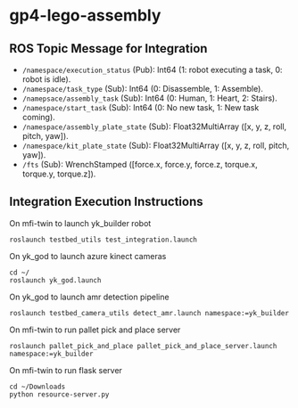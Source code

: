# gp4-lego-assembly

## ROS Topic Message for Integration
* `/namespace/execution_status` (Pub): Int64 (1: robot executing a task, 0: robot is idle).
* `/namespace/task_type` (Sub): Int64 (0: Disassemble, 1: Assemble).
* `/namepsace/assembly_task` (Sub): Int64 (0: Human, 1: Heart, 2: Stairs).
* `/namespace/start_task` (Sub): Int64 (0: No new task, 1: New task coming).
* `/namespace/assembly_plate_state` (Sub): Float32MultiArray ([x, y, z, roll, pitch, yaw]).
* `/namespace/kit_plate_state` (Sub): Float32MultiArray ([x, y, z, roll, pitch, yaw]).
* `/fts` (Sub): WrenchStamped ([force.x, force.y, force.z, torque.x, torque.y, torque.z]). 



## Integration Execution Instructions
On mfi-twin to launch yk_builder robot
```
roslaunch testbed_utils test_integration.launch
```

On yk_god to launch azure kinect cameras
```
cd ~/
roslaunch yk_god.launch
```

On yk_god to launch amr detection pipeline
```
roslaunch testbed_camera_utils detect_amr.launch namespace:=yk_builder
```

On mfi-twin to run pallet pick and place server
```
roslaunch pallet_pick_and_place pallet_pick_and_place_server.launch namespace:=yk_builder
```

On mfi-twin to run flask server
```
cd ~/Downloads
python resource-server.py
```